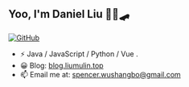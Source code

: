## Yoo, I'm Daniel Liu 🏄‍♂️🛹
[![GitHub](https://img.shields.io/badge/dynamic/json?logo=github&label=GitHub&labelColor=495867&color=495867&query=%24.data.totalSubs&url=https%3A%2F%2Fapi.spencerwoo.com%2Fsubstats%2F%3Fsource%3Dgithub%26queryKey%3Dliuilin&style=flat-square)](https://github.com/liuilin)

- ⚡ Java / JavaScript / Python /  Vue .
- 😀 Blog: [blog.liumulin.top](blog.liumulin.top)
- 📫 Email me at: [spencer.wushangbo@gmail.com](mailto:spencer.wushangbo@gmail.com)
